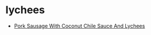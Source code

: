 # lychees

 * [Pork Sausage With Coconut Chile Sauce And Lychees](index/p/pork-sausage-with-coconut-chile-sauce-and-lychees-51247810.json)

